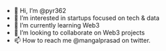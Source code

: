 - 👋 Hi, I’m @pyr362
- 👀 I’m interested in startups focused on tech & data
- 🌱 I’m currently learning Web3
- 💞️ I’m looking to collaborate on Web3 projects
- 📫 How to reach me @mangalprasad on twitter.

<!---
pyr362/pyr362 is a ✨ special ✨ repository because its `README.md` (this file) appears on your GitHub profile.
You can click the Preview link to take a look at your changes.
--->
